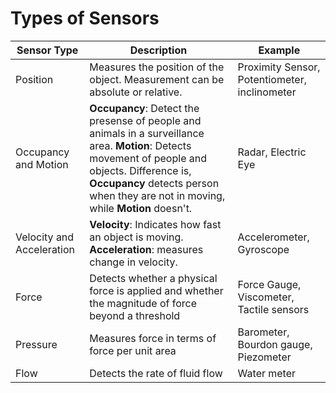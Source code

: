 # Types of Sensors

| Sensor Type | Description | Example |
| ---- | ---- | ---- |
| Position | Measures the position of the object. Measurement can be absolute or relative. | Proximity Sensor, Potentiometer, inclinometer |
| Occupancy and Motion | **Occupancy**: Detect the presense of people and animals in a surveillance area. **Motion**: Detects movement of people and objects. Difference is, **Occupancy** detects person when they are not in moving, while **Motion** doesn't. | Radar, Electric Eye |
| Velocity and Acceleration | **Velocity**: Indicates how fast an object is moving. **Acceleration**: measures change in velocity. | Accelerometer, Gyroscope |
| Force | Detects whether a physical force is applied and whether the magnitude of force beyond a threshold | Force Gauge, Viscometer, Tactile sensors |
| Pressure | Measures force in terms of force per unit area | Barometer, Bourdon gauge, Piezometer |
| Flow | Detects the rate of fluid flow | Water meter |
